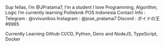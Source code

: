 Sup fellas, I’m @JPratama7, I'm a student
I love Programming, Algorithm, Logic
I’m currently learning Politeknik POS Indonesia
Contact Info :
Telegram : @vvivunibos 
Instagram : @jose_pratama7
Discord : ボイドの王#9965

Currently Learning Github CI/CD, Python, Deno and NodeJS, TypeScript, Docker

<!---
JPratama7/JPratama7 is a ✨ special ✨ repository because its `README.md` (this file) appears on your GitHub profile.
You can click the Preview link to take a look at your changes.
--->
